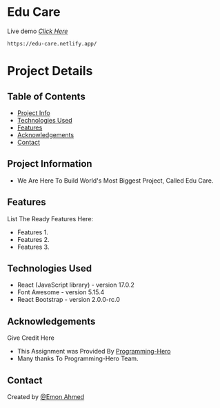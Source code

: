 # Edu Care
Live demo [_Click Here_](https://edu-care.netlify.app/)

```
https://edu-care.netlify.app/
```


# Project Details

## Table of Contents
* [Project Info](#project-information)
* [Technologies Used](#technologies-used)
* [Features](#features)
* [Acknowledgements](#acknowledgements)
* [Contact](#contact)


## Project Information
- We Are Here To Build World's Most Biggest Project, Called Edu Care.


## Features
List The Ready Features Here:
- Features 1.
- Features 2.
- Features 3.


## Technologies Used
- React (JavaScript library) - version 17.0.2
- Font Awesome - version 5.15.4
- React Bootstrap - version 2.0.0-rc.0


## Acknowledgements
Give Credit Here
- This Assignment was Provided By [Programming-Hero](https://web.programming-hero.com/)
- Many thanks To Programming-Hero Team.


## Contact
Created by [@Emon Ahmed](https://www.emonahmed.com/)